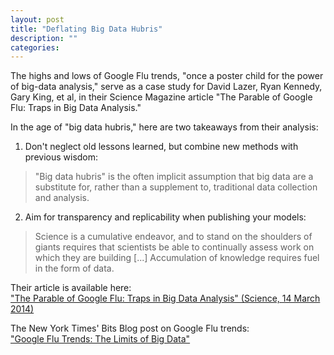 ```yaml
---
layout: post
title: "Deflating Big Data Hubris"
description: ""
categories: 
---
```


The highs and lows of Google Flu trends, "once a poster child for the power of big-data analysis," serve as a case study for David Lazer, Ryan Kennedy, Gary King, et al, in their Science Magazine article "The Parable of Google Flu: Traps in Big Data Analysis."

In the age of "big data hubris," here are two takeaways from their analysis:

1. Don't neglect old lessons learned, but combine new methods with previous wisdom:  
> "Big data hubris" is the often implicit assumption that big data are a substitute for, rather than a supplement to, traditional data collection and analysis.

2. Aim for transparency and replicability when publishing your models:  
>Science is a cumulative endeavor, and to stand on the shoulders of giants requires that scientists be able to continually assess work on which they are building [...] Accumulation of knowledge requires fuel in the form of data.

Their article is available here:  
["The Parable of Google Flu: Traps in Big Data Analysis" (Science, 14 March 2014)](http://gking.harvard.edu/publications/parable-google-flu%C2%A0traps-big-data-analysis)

The New York Times' Bits Blog post on Google Flu trends:  
["Google Flu Trends: The Limits of Big Data"](http://bits.blogs.nytimes.com/2014/03/28/google-flu-trends-the-limits-of-big-data)

